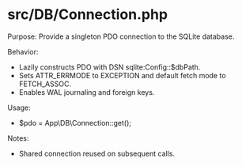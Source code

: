 # src/DB/Connection.php

Purpose: Provide a singleton PDO connection to the SQLite database.

Behavior:
- Lazily constructs PDO with DSN sqlite:Config::$dbPath.
- Sets ATTR_ERRMODE to EXCEPTION and default fetch mode to FETCH_ASSOC.
- Enables WAL journaling and foreign keys.

Usage:
- $pdo = App\DB\Connection::get();

Notes:
- Shared connection reused on subsequent calls.
